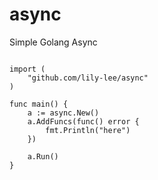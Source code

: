 # async

Simple Golang Async

```golang

import (
    "github.com/lily-lee/async"
)

func main() {
    a := async.New()
    a.AddFuncs(func() error {
        fmt.Println("here")
    })
    
    a.Run()
}

```
